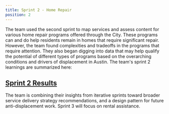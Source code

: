 ```yaml
---
title: Sprint 2 - Home Repair
position: 2
---
```

The team used the second sprint to map services and assess content for various home repair programs offered through the City. These programs can and do help residents remain in homes that require significant repair. However, the team found complexities and tradeoffs in the programs that require attention. They also began digging into data that may help qualify the potential of different types of programs based on the overarching conditions and drivers of displacement in Austin. The team's sprint 2 learnings are summarized here:


## [Sprint 2 Results](https://drive.google.com/file/d/1cn9S4Nt2cVb35rPZ39qScw3mc12t-Xqu/view?usp=sharing)



The team is combining their insights from iterative sprints toward broader service delivery strategy recommendations, and a design pattern for future anti-displacement work. Sprint 3 will focus on rental assistance.
